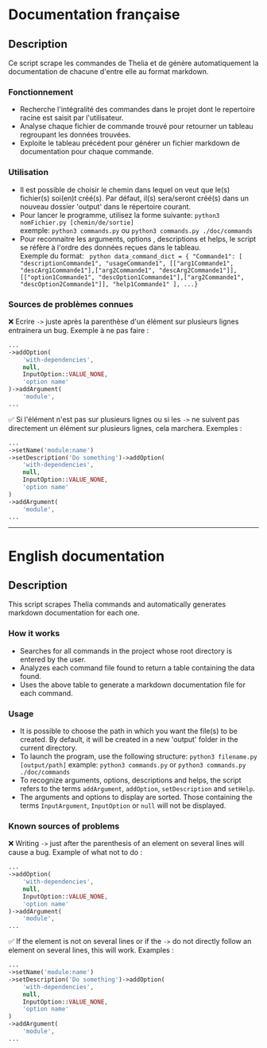 # Documentation française

## Description

Ce script scrape les commandes de Thelia et de génère automatiquement la documentation de chacune d'entre elle au format markdown.

### Fonctionnement

- Recherche l'intégralité des commandes dans le projet dont le repertoire racine est saisit par l'utilisateur.
- Analyse chaque fichier de commande trouvé pour retourner un tableau regroupant les données trouvées.
- Exploite le tableau précédent pour générer un fichier markdown de documentation pour chaque commande.

### Utilisation

- Il est possible de choisir le chemin dans lequel on veut que le(s) fichier(s) soi(en)t créé(s). Par défaut, il(s) sera/seront créé(s) dans un nouveau dossier 'output' dans le répertoire courant.
- Pour lancer le programme, utilisez la forme suivante: `python3 nomFichier.py [chemin/de/sortie]`  
exemple: `python3 commands.py` ou `python3 commands.py ./doc/commands`
- Pour reconnaitre les arguments, options , descriptions et helps, le script se réfère à l'ordre des données reçues dans le tableau.  
    Exemple du format: ``` python
    data_command_dict = {
    "Commande1": [
        "descriptionCommande1",
        "usageCommande1",
        [["arg1Commande1", "descArg1Commande1"],["arg2Commande1", "descArg2Commande1"]],
        [["option1Commande1", "descOption1Commande1"],["arg2Commande1", "descOption2Commande1"]],
        "help1Commande1"
    ], ...}```

### Sources de problèmes connues

❌ Ecrire `->` juste après la parenthèse d'un élément sur plusieurs lignes entrainera un bug. Exemple à ne pas faire :

```php
...
->addOption(
    'with-dependencies',
    null,
    InputOption::VALUE_NONE,
    'option name'
)->addArgument(
    'module',
...
```

✅ Si l'élément n'est pas sur plusieurs lignes ou si les `->` ne suivent pas directement un élément sur plusieurs lignes, cela marchera. Exemples :

```php
...
->setName('module:name')
->setDescription('Do something')->addOption(
    'with-dependencies',
    null,
    InputOption::VALUE_NONE,
    'option name'
)
->addArgument(
    'module',
...
```

________________

# English documentation

## Description

This script scrapes Thelia commands and automatically generates markdown documentation for each one.

### How it works

- Searches for all commands in the project whose root directory is entered by the user.
- Analyzes each command file found to return a table containing the data found.
- Uses the above table to generate a markdown documentation file for each command.

### Usage

- It is possible to choose the path in which you want the file(s) to be created. By default, it will be created in a new 'output' folder in the current directory.
- To launch the program, use the following structure: `python3 filename.py [output/path]`
example: `python3 commands.py` or `python3 commands.py ./doc/commands`
- To recognize arguments, options, descriptions and helps, the script refers to the terms `addArgument`, `addOption`, `setDescription` and `setHelp`.
- The arguments and options to display are sorted. Those containing the terms `InputArgument`, `InputOption` or `null` will not be displayed.

### Known sources of problems

❌ Writing `->` just after the parenthesis of an element on several lines will cause a bug. Example of what not to do :

```php
...
->addOption(
    'with-dependencies',
    null,
    InputOption::VALUE_NONE,
    'option name'
)->addArgument(
    'module',
...
```

✅ If the element is not on several lines or if the `->` do not directly follow an element on several lines, this will work. Examples :

```php
...
->setName('module:name')
->setDescription('Do something')->addOption(
    'with-dependencies',
    null,
    InputOption::VALUE_NONE,
    'option name'
)
->addArgument(
    'module',
...
```
